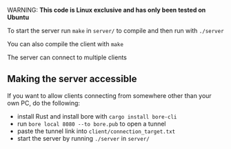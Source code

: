 WARNING: **This code is Linux exclusive and has only been tested on Ubuntu**

To start the server run `make` in `server/` to compile and then run with `./server`

You can also compile the client with `make` 

The server can connect to multiple clients

## Making the server accessible

If you want to allow clients connecting from somewhere other than your own PC, do the following:
- install Rust and install bore with `cargo install bore-cli`
- run `bore local 8080 --to bore.pub` to open a tunnel
- paste the tunnel link into `client/connection_target.txt`
- start the server by running `./server` in `server/`